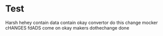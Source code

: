 # Test
Harsh
hehey
contain
data
contain
okay
convertor
do this
change
mocker
cHANGES
fdADS
come on
okay
makers
dothechange
done
